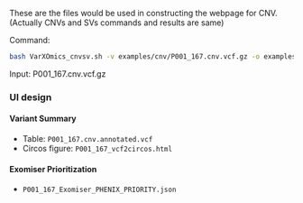 These are the files would be used in constructing the webpage for CNV. (Actually CNVs and SVs commands and results are same)

Command:
```bash
bash VarXOmics_cnvsv.sh -v examples/cnv/P001_167.cnv.vcf.gz -o examples/cnv -i P001_167 -g GRCH38
```

Input: P001_167.cnv.vcf.gz

### UI design
#### Variant Summary
 - Table: `P001_167.cnv.annotated.vcf`
 - Circos figure: `P001_167_vcf2circos.html`

#### Exomiser Prioritization
 - `P001_167_Exomiser_PHENIX_PRIORITY.json`
